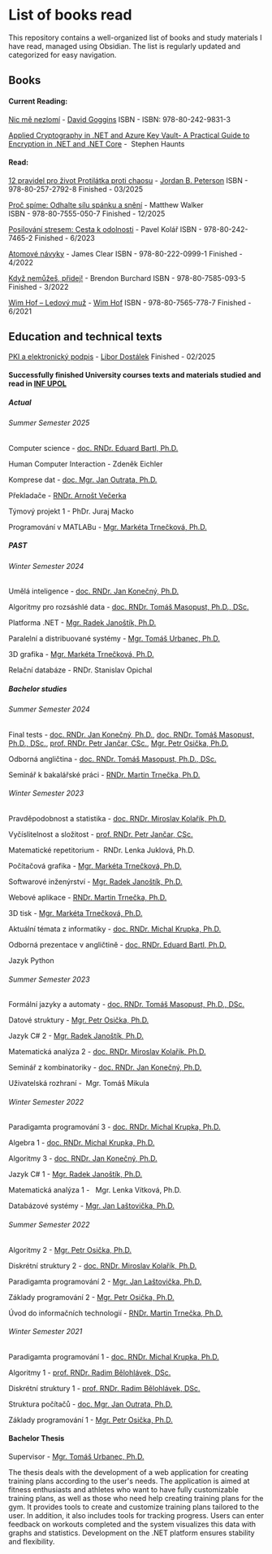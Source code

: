 # List of books read
This repository contains a well-organized list of books and study materials I have read, managed using Obsidian. The list is regularly updated and categorized for easy navigation.

## Books

#### Current Reading:
[Nic mě nezlomí](https://www.databazeknih.cz/knihy/nic-me-nezlomi-540400) - [David Goggins](https://en.wikipedia.org/wiki/David_Goggins) ISBN - ISBN: 978-80-242-9831-3 

[Applied Cryptography in .NET and Azure Key Vault- A Practical Guide to Encryption in .NET and .NET Core](https://www.amazon.com/Applied-Cryptography-NET-Azure-Vault/dp/1484243749) -  Stephen Haunts

#### Read:

[12 pravidel pro život Protilátka proti chaosu](https://www.databazeknih.cz/knihy/12-pravidel-pro-zivot-protilatka-proti-chaosu-409635) - [Jordan B. Peterson](https://en.wikipedia.org/wiki/Jordan_Peterson)
ISBN - 978-80-257-2792-8 
Finished - 03/2025

[Proč spíme: Odhalte sílu spánku a snění](https://www.databazeknih.cz/knihy/proc-spime-odhalte-silu-spanku-a-sneni-383745) - Matthew Walker  
ISBN - 978-80-7555-050-7
Finished - 12/2025

[Posilování stresem: Cesta k odolnosti](https://www.databazeknih.cz/knihy/posilovani-stresem-cesta-k-odolnosti-473074) - Pavel Kolář 
ISBN - 978-80-242-7465-2
Finished - 6/2023

[Atomové návyky](https://www.databazeknih.cz/knihy/atomove-navyky-418125) - James Clear
ISBN - 978-80-222-0999-1
Finished - 4/2022

[Když nemůžeš, přidej!](https://www.databazeknih.cz/knihy/kdyz-nemuzes-pridej-463197) - Brendon Burchard
ISBN - 978-80-7585-093-5
Finished - 3/2022

[Wim Hof – Ledový muž](https://www.databazeknih.cz/knihy/wim-hof-ledovy-muz-454289) - [Wim Hof](https://cs.wikipedia.org/wiki/Wim_Hof)
ISBN - 978-80-7565-778-7
Finished - 6/2021

## Education and technical texts

[PKI a elektronický podpis](https://www.libordos.eu/wp-content/uploads/2020/04/PKI-a-elektronick%C3%BD-podpis.pdf) - [Libor Dostálek](https://www.databazeknih.cz/autori/libor-dostalek-9180) 
Finished - 02/2025


#### Successfully finished University courses texts and materials studied and read in [INF UPOL](https://www.inf.upol.cz/)

##### Actual
###### Summer Semester 2025

Computer science - [doc. RNDr. Eduard Bartl, Ph.D.](https://www.inf.upol.cz/lide/eduard-bartl/vyuka)

Human Computer Interaction - Zdeněk Eichler

Komprese dat - [doc. Mgr. Jan Outrata, Ph.D.](http://outrata.inf.upol.cz/teaching.html)

Překladače - [RNDr. Arnošt Večerka](https://www.inf.upol.cz/lide/arnost-vecerka/vyuka)

Týmový projekt 1 - PhDr. Juraj Macko

Programování v MATLABu - [Mgr. Markéta Trnečková, Ph.D.](https://www.marketa-trneckova.cz/#teaching)

##### PAST
###### Winter Semester 2024

Umělá inteligence - [doc. RNDr. Jan Konečný, Ph.D.](https://phoenix.inf.upol.cz/~konecnja/)

Algoritmy pro rozsáshlé data - [doc. RNDr. Tomáš Masopust, Ph.D., DSc.](https://apollo.inf.upol.cz/~masopust/lecturing.html)

Platforma .NET - [Mgr. Radek Janoštík, Ph.D.](https://apollo.inf.upol.cz/~janostik/)

Paralelní a distribuované systémy - [Mgr. Tomáš Urbanec, Ph.D.](https://apollo.inf.upol.cz/~urbanec/)

3D grafika -  [Mgr. Markéta Trnečková, Ph.D.](https://www.marketa-trneckova.cz/#teaching)

Relační databáze - RNDr. Stanislav Opichal

##### Bachelor studies
###### Summer Semester 2024

Final tests - [doc. RNDr. Jan Konečný, Ph.D.](https://phoenix.inf.upol.cz/~konecnja/), [doc. RNDr. Tomáš Masopust, Ph.D., DSc.](https://apollo.inf.upol.cz/~masopust/lecturing.html), [prof. RNDr. Petr Jančar, CSc.](https://phoenix.inf.upol.cz/~jancarp/), [Mgr. Petr Osička, Ph.D.](https://phoenix.inf.upol.cz/~osicka/)

Odborná angličtina - [doc. RNDr. Tomáš Masopust, Ph.D., DSc.](https://apollo.inf.upol.cz/~masopust/lecturing.html)

Seminář k bakalářské práci - [RNDr. Martin Trnečka, Ph.D.](http://trnecka.inf.upol.cz/teaching/)
###### Winter Semester 2023

Pravděpodobnost a statistika - [doc. RNDr. Miroslav Kolařík, Ph.D.](https://phoenix.inf.upol.cz/~kolarikm/)

Vyčíslitelnost a složitost - [prof. RNDr. Petr Jančar, CSc.](https://phoenix.inf.upol.cz/~jancarp/)

Matematické repetitorium -  RNDr. Lenka Juklová, Ph.D.

Počítačová grafika - [Mgr. Markéta Trnečková, Ph.D.](https://www.marketa-trneckova.cz/#teaching)

Softwarové inženýrství - [Mgr. Radek Janoštík, Ph.D.](https://apollo.inf.upol.cz/~janostik/)

Webové aplikace - [RNDr. Martin Trnečka, Ph.D.](http://trnecka.inf.upol.cz/teaching/)

3D tisk - [Mgr. Markéta Trnečková, Ph.D.](https://www.marketa-trneckova.cz/#teaching)

Aktuální témata z informatiky - [doc. RNDr. Michal Krupka, Ph.D.](https://www.inf.upol.cz/lide/michal-krupka)

Odborná prezentace v angličtině - [doc. RNDr. Eduard Bartl, Ph.D.](https://www.inf.upol.cz/lide/eduard-bartl/vyuka)

Jazyk Python 

###### Summer Semester 2023

Formální jazyky a automaty - [doc. RNDr. Tomáš Masopust, Ph.D., DSc.](https://apollo.inf.upol.cz/~masopust/lecturing.html)

Datové struktury - [Mgr. Petr Osička, Ph.D.](https://phoenix.inf.upol.cz/~osicka/)

Jazyk C# 2 - [Mgr. Radek Janoštík, Ph.D.](https://apollo.inf.upol.cz/~janostik/)

Matematická analýza 2 - [doc. RNDr. Miroslav Kolařík, Ph.D.](https://phoenix.inf.upol.cz/~kolarikm/)

Seminář z kombinatoriky - [doc. RNDr. Jan Konečný, Ph.D.](https://phoenix.inf.upol.cz/~konecnja/)

Uživatelská rozhraní -  Mgr. Tomáš Mikula

###### Winter Semester 2022

Paradigamta programování 3  - [doc. RNDr. Michal Krupka, Ph.D.](https://www.inf.upol.cz/lide/michal-krupka)

Algebra 1 - [doc. RNDr. Michal Krupka, Ph.D.](https://www.inf.upol.cz/lide/michal-krupka)

Algoritmy 3 - [doc. RNDr. Jan Konečný, Ph.D.](https://phoenix.inf.upol.cz/~konecnja/)

Jazyk C# 1 - [Mgr. Radek Janoštík, Ph.D.](https://apollo.inf.upol.cz/~janostik/)

Matematická analýza 1 -   Mgr. Lenka Vítková, Ph.D.

Databázové systémy - [Mgr. Jan Laštovička, Ph.D.](https://www.inf.upol.cz/lide/jan-lastovicka/vyuka)

###### Summer Semester 2022

Algoritmy 2 - [Mgr. Petr Osička, Ph.D.](https://phoenix.inf.upol.cz/~osicka/)

Diskrétní struktury 2 - [doc. RNDr. Miroslav Kolařík, Ph.D.](https://phoenix.inf.upol.cz/~kolarikm/)

Paradigamta programování 2  - [Mgr. Jan Laštovička, Ph.D.](https://www.inf.upol.cz/lide/jan-lastovicka/vyuka)

Základy programování 2 - [Mgr. Petr Osička, Ph.D.](https://phoenix.inf.upol.cz/~osicka/)

Úvod do informačních technologií - [RNDr. Martin Trnečka, Ph.D.](http://trnecka.inf.upol.cz/teaching/)

###### Winter Semester 2021

Paradigamta programování 1  - [doc. RNDr. Michal Krupka, Ph.D.](https://www.inf.upol.cz/lide/michal-krupka)

Algoritmy 1 - [prof. RNDr. Radim Bělohlávek, DSc.](http://belohlavek.inf.upol.cz/)

Diskrétní struktury 1 - [prof. RNDr. Radim Bělohlávek, DSc.](http://belohlavek.inf.upol.cz/)

Struktura počítačů  - [doc. Mgr. Jan Outrata, Ph.D.](http://outrata.inf.upol.cz/teaching.html)

Základy programování 1 - [Mgr. Petr Osička, Ph.D.](https://phoenix.inf.upol.cz/~osicka/)

#### Bachelor Thesis 

Supervisor - [Mgr. Tomáš Urbanec, Ph.D.](https://apollo.inf.upol.cz/~urbanec/)

The thesis deals with the development of a web application for creating training plans according to the user's needs. The application is aimed at fitness enthusiasts and athletes who want to have fully customizable training plans, as well as those who need help creating training plans for the gym. It provides tools to create and customize training plans tailored to the user. In addition, it also includes tools for tracking progress. Users can enter feedback on workouts completed and the system visualizes this data with graphs and statistics. Development on the .NET platform ensures stability and flexibility.

